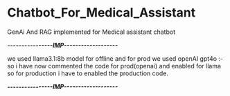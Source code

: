 # Chatbot_For_Medical_Assistant
GenAi And RAG implemented for Medical assistant chatbot


***************----------------IMP-------------------***************

we used llama3.1:8b model for offline and for prod we used openAI gpt4o :- so i have now commented the code for prod(openai) and enabled for llama so for production i have to enabled the production code.

***************----------------IMP-------------------***************